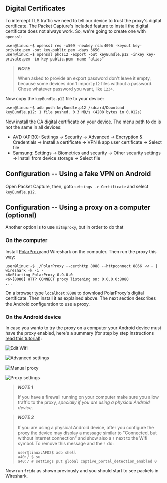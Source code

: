 

## Digital Certificates

To intercept TLS traffic we need to tell our device to trust the proxy's digital certificate.
The Packet Capture's included feature to install the digital certificate does not always work.
So, we're going to create one with `openssl`:

```console
user@linux:~$ openssl req -x509 -newkey rsa:4096 -keyout key-private.pem -out key-public.pem -days 3650
user@linux:~$ openssl pkcs12 -export -out keyBundle.p12 -inkey key-private.pem -in key-public.pem -name "alias"
```

> ***NOTE***
>
> When asked to provide an export password don't leave it empty, because some devices don't import `p12` files without a password. Chose whatever password you want, like `1234`.

Now copy the `keyBundle.p12` file to your device:

```console
user@linux:~$ adb push keyBundle.p12 /sdcard/Download 
keyBundle.p12: 1 file pushed. 0.3 MB/s (4208 bytes in 0.012s)
```

Now install the CA digital certificate on your device. The menu path to do is not the same in all devices:

- AVD (API30): Settings -> Security -> Advanced -> Encryption & Credentials -> Install a certificate -> VPN & app user certificate -> Select file
- Samsung: Settings -> Biometrics and security -> Other security settings -> Install from device storage -> Select file


## Configuration -- Using a fake VPN on Android

Open Packet Capture, then, goto `settings -> Certificate` and select `keyBundle.p12`.


## Configuration -- Using a proxy on a computer (optional)

Another option is to use `mitmproxy`, but in order to do that

### On the computer

Install [PolarProxy](https://www.netresec.com/?page=PolarProxy)and Wireshark on the computer. Then run the proxy this way:


```Console
user@linux:~$ ./PolarProxy --certhttp 8088 --httpconnect 8866 -w - | wireshark -k -i -
<6>Starting PolarProxy 0.9.0.0
<6>[8080] HTTP CONNECT proxy listening on: 0.0.0.0:8080
...
```

On a browser type `localhost:8088` to download PolarProxy's digital certificate. Then install it as explained above. The next section describes the Android configuration to use a proxy.

### On the Android device

In case you wanto to try the proxy on a computer your Android device must have the proxy enabled, here's a summary (for step by step instructions [read this tutorial](https://docs.telerik.com/fiddler-everywhere/get-started/mobile-traffic/configure-android#configure-android-device)):

![Edit Wifi](imgs/AVD1-wifi-edit.png)

![Advanced settings](imgs/AVD2-wifi-advanced.png)

![Manual proxy](imgs/AVD3-wifi-proxy-manual.png)

![Proxy settings](imgs/AVD4-wifi-proxy-config.png)

> ***NOTE 1***
>
> If you have a firewall running on your computer make sure you allow traffic to the proxy, _specially if you are using a physical Android device_.

> ***NOTE 2***
>
> If you are using a physical Android device, after you configure the proxy the device may display a message similar to "Connected, but without Internet connection" and show also a `!` next to the Wifi symbol. 
> To remove this message and the `!` do:
>
> ```Console
> user@linux:AFD2$ adb shell
> a40:/ $ su
> a40:/ # settings put global captive_portal_detection_enabled 0   
> ```

Now run `frida` as shown previously and you should start to see packets in Wireshark.
